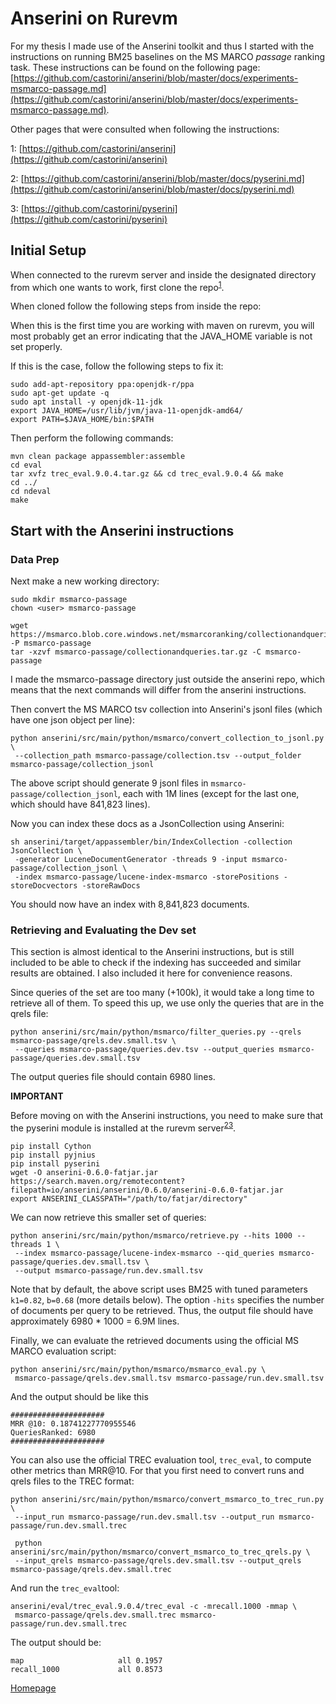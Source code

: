 # Anserini on Rurevm

For my thesis I made use of the Anserini toolkit and thus I started with the instructions on running BM25 baselines on the MS MARCO *passage* ranking task.
These instructions can be found on the following page: [https://github.com/castorini/anserini/blob/master/docs/experiments-msmarco-passage.md](https://github.com/castorini/anserini/blob/master/docs/experiments-msmarco-passage.md).

Other pages that were consulted when following the instructions:

<a name="anserini-footnote">1</a>: [https://github.com/castorini/anserini](https://github.com/castorini/anserini)

<a name="pyserini-footnote">2</a>: [https://github.com/castorini/anserini/blob/master/docs/pyserini.md](https://github.com/castorini/anserini/blob/master/docs/pyserini.md)

<a name="pyserini-footnote2">3</a>: [https://github.com/castorini/pyserini](https://github.com/castorini/pyserini)

## Initial Setup 

When connected to the rurevm server and inside the designated directory from which one wants to work, first clone the repo<sup>[1](#anserini-footnote)</sup>.

When cloned follow the following steps from inside the repo:

When this is the first time you are working with maven on rurevm, you will most probably get an error indicating that the JAVA_HOME variable is not set properly.

If this is the case, follow the following steps to fix it:

```
sudo add-apt-repository ppa:openjdk-r/ppa
sudo apt-get update -q
sudo apt install -y openjdk-11-jdk
export JAVA_HOME=/usr/lib/jvm/java-11-openjdk-amd64/
export PATH=$JAVA_HOME/bin:$PATH
```

Then perform the following commands:

```
mvn clean package appassembler:assemble
cd eval
tar xvfz trec_eval.9.0.4.tar.gz && cd trec_eval.9.0.4 && make
cd ../
cd ndeval
make
```

## Start with the Anserini instructions

### Data Prep

Next make a new working directory:

```
sudo mkdir msmarco-passage
chown <user> msmarco-passage

wget https://msmarco.blob.core.windows.net/msmarcoranking/collectionandqueries.tar.gz -P msmarco-passage
tar -xzvf msmarco-passage/collectionandqueries.tar.gz -C msmarco-passage
```

I made the msmarco-passage directory just outside the anserini repo, which means that the next commands will differ from the anserini instructions.

Then convert the MS MARCO tsv collection into Anserini's jsonl files (which have one json object per line):

```
python anserini/src/main/python/msmarco/convert_collection_to_jsonl.py \
 --collection_path msmarco-passage/collection.tsv --output_folder msmarco-passage/collection_jsonl
```

The above script should generate 9 jsonl files in ```msmarco-passage/collection_jsonl```, each with 1M lines (except for the last one, which should have 841,823 lines).

Now you can index these docs as a JsonCollection using Anserini:

```
sh anserini/target/appassembler/bin/IndexCollection -collection JsonCollection \
 -generator LuceneDocumentGenerator -threads 9 -input msmarco-passage/collection_jsonl \
 -index msmarco-passage/lucene-index-msmarco -storePositions -storeDocvectors -storeRawDocs
```

You should now have an index with 8,841,823 documents.

### Retrieving and Evaluating the Dev set

This section is almost identical to the Anserini instructions, but is still included to be able to check if the indexing has succeeded and similar results are obtained. I also included it here for convenience reasons. 

Since queries of the set are too many (+100k), it would take a long time to retrieve all of them. To speed this up, we use only the queries that are in the qrels file:

```
python anserini/src/main/python/msmarco/filter_queries.py --qrels msmarco-passage/qrels.dev.small.tsv \
 --queries msmarco-passage/queries.dev.tsv --output_queries msmarco-passage/queries.dev.small.tsv
```

The output queries file should contain 6980 lines.

**IMPORTANT**

Before moving on with the Anserini instructions, you need to make sure that the pyserini module is installed at the rurevm server<sup>[2](#pyserini-footnote)</sup><sup>[3](#pyserini-footnote2)</sup>.

```
pip install Cython
pip install pyjnius
pip install pyserini
wget -O anserini-0.6.0-fatjar.jar https://search.maven.org/remotecontent?filepath=io/anserini/anserini/0.6.0/anserini-0.6.0-fatjar.jar
export ANSERINI_CLASSPATH="/path/to/fatjar/directory"
```

We can now retrieve this smaller set of queries:

```
python anserini/src/main/python/msmarco/retrieve.py --hits 1000 --threads 1 \
 --index msmarco-passage/lucene-index-msmarco --qid_queries msmarco-passage/queries.dev.small.tsv \
 --output msmarco-passage/run.dev.small.tsv
```

Note that by default, the above script uses BM25 with tuned parameters ```k1=0.82```, ```b=0.68``` (more details below). The option ```-hits``` specifies the number of documents per query to be retrieved. Thus, the output file should have approximately 6980 * 1000 = 6.9M lines.

Finally, we can evaluate the retrieved documents using the official MS MARCO evaluation script:

```
python anserini/src/main/python/msmarco/msmarco_eval.py \
 msmarco-passage/qrels.dev.small.tsv msmarco-passage/run.dev.small.tsv
```

And the output should be like this

```
#####################
MRR @10: 0.18741227770955546
QueriesRanked: 6980
#####################
```

You can also use the official TREC evaluation tool, ```trec_eval```, to compute other metrics than MRR@10. For that you first need to convert runs and qrels files to the TREC format:

```
python anserini/src/main/python/msmarco/convert_msmarco_to_trec_run.py \
 --input_run msmarco-passage/run.dev.small.tsv --output_run msmarco-passage/run.dev.small.trec
 
 python anserini/src/main/python/msmarco/convert_msmarco_to_trec_qrels.py \
 --input_qrels msmarco-passage/qrels.dev.small.tsv --output_qrels msmarco-passage/qrels.dev.small.trec
```

And run the ```trec_eval```tool:

```
anserini/eval/trec_eval.9.0.4/trec_eval -c -mrecall.1000 -mmap \
 msmarco-passage/qrels.dev.small.trec msmarco-passage/run.dev.small.trec
```

The output should be:

```
map                   	all	0.1957
recall_1000           	all	0.8573
```

[Homepage](http://tomjanssengroesbeek.nl/Master_Thesis_CoAs_BM25_BERT/)
